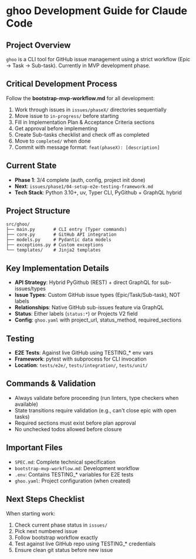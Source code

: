 # ghoo Development Guide for Claude Code

## Project Overview
`ghoo` is a CLI tool for GitHub issue management using a strict workflow (Epic → Task → Sub-task). Currently in MVP development phase.

## Critical Development Process
Follow the **bootstrap-mvp-workflow.md** for all development:
1. Work through issues in `issues/phaseX/` directories sequentially
2. Move issue to `in-progress/` before starting
3. Fill in Implementation Plan & Acceptance Criteria sections
4. Get approval before implementing
5. Create Sub-tasks checklist and check off as completed
6. Move to `completed/` when done
7. Commit with message format: `feat(phaseX): [description]`

## Current State
- **Phase 1**: 3/4 complete (auth, config, project init done)
- **Next**: `issues/phase1/04-setup-e2e-testing-framework.md`
- **Tech Stack**: Python 3.10+, uv, Typer CLI, PyGithub + GraphQL hybrid

## Project Structure
```
src/ghoo/
├── main.py       # CLI entry (Typer commands)
├── core.py       # GitHub API integration  
├── models.py     # Pydantic data models
├── exceptions.py # Custom exceptions
└── templates/    # Jinja2 templates
```

## Key Implementation Details
- **API Strategy**: Hybrid PyGithub (REST) + direct GraphQL for sub-issues/types
- **Issue Types**: Custom GitHub issue types (Epic/Task/Sub-task), NOT labels
- **Relationships**: Native GitHub sub-issues feature via GraphQL
- **Status**: Either labels (`status:*`) or Projects V2 field
- **Config**: `ghoo.yaml` with project_url, status_method, required_sections

## Testing
- **E2E Tests**: Against live GitHub using TESTING_* env vars
- **Framework**: pytest with subprocess for CLI invocation
- **Location**: `tests/e2e/`, `tests/integration/`, `tests/unit/`

## Commands & Validation
- Always validate before proceeding (run linters, type checkers when available)
- State transitions require validation (e.g., can't close epic with open tasks)
- Required sections must exist before plan approval
- No unchecked todos allowed before closure

## Important Files
- `SPEC.md`: Complete technical specification
- `bootstrap-mvp-workflow.md`: Development workflow
- `.env`: Contains TESTING_* variables for E2E tests
- `ghoo.yaml`: Project configuration (when created)

## Next Steps Checklist
When starting work:
1. Check current phase status in `issues/`
2. Pick next numbered issue
3. Follow bootstrap workflow exactly
4. Test against live GitHub repo using TESTING_* credentials
5. Ensure clean git status before new issue